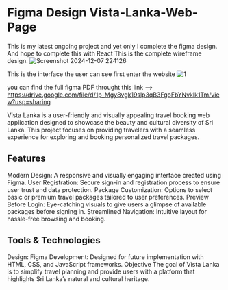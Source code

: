 # Figma Design Vista-Lanka-Web-Page
This is my latest ongoing project and yet only I complete the figma design. And hope to complete this with React
This is the complete wireframe design.
![Screenshot 2024-12-07 224126](https://github.com/user-attachments/assets/865f3f09-e5b9-4a4d-b5d2-ebbc7993d2f2)

This is the interface the user can see first enter the website
![1](https://github.com/user-attachments/assets/4d6dee07-9857-4225-8a44-546445f6fa5f) 

you can find the full figma PDF throught this link --> https://drive.google.com/file/d/1p_Mgy8vgk19slp3qB3FgoFbYNvklk1Tm/view?usp=sharing

Vista Lanka is a user-friendly and visually appealing travel booking web application designed to showcase the beauty and cultural diversity of Sri Lanka. This project focuses on providing travelers with a seamless experience for exploring and booking personalized travel packages.

## Features
Modern Design: A responsive and visually engaging interface created using Figma.
User Registration: Secure sign-in and registration process to ensure user trust and data protection.
Package Customization: Options to select basic or premium travel packages tailored to user preferences.
Preview Before Login: Eye-catching visuals to give users a glimpse of available packages before signing in.
Streamlined Navigation: Intuitive layout for hassle-free browsing and booking.

## Tools & Technologies
Design: Figma
Development: Designed for future implementation with HTML, CSS, and JavaScript frameworks.
Objective
The goal of Vista Lanka is to simplify travel planning and provide users with a platform that highlights Sri Lanka’s natural and cultural heritage.

